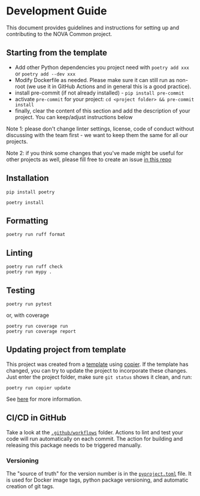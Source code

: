 # Development Guide

This document provides guidelines and instructions for setting up and contributing to
the NOVA Common project.

## Starting from the template

- Add other Python dependencies you project need with `poetry add xxx` or `poetry add --dev xxx`
- Modify Dockerfile as needed. Please make sure it can still run as non-root (we use it in GitHub Actions and in general this
is a good practice).
- install pre-commit (if not already installed) - `pip install pre-commit`
- activate `pre-commit` for your project: `cd <project folder> && pre-commit install`
- finally, clear the content of this section and add the description of your project. You can keep/adjust instructions
below

Note 1: please don't change linter settings, license, code of conduct without discussing with the team first - we want to keep them
the same for all our projects.

Note 2: if you think some changes that you've made might be useful for other projects as well, please fill free
to create an issue [in this repo](https://code.ornl.gov/ndip/project-templates/python/-/issues/new)


## Installation

```commandline
pip install poetry

poetry install
```

## Formatting
```commandline
poetry run ruff format
```

## Linting
```commandline
poetry run ruff check
poetry run mypy .
```

## Testing
```commandline
poetry run pytest
```
or, with coverage
```commandline
poetry run coverage run
poetry run coverage report
```

## Updating project from template

This project was created from a [template](https://code.ornl.gov/ndip/project-templates/nova-application-template.git) using [copier](https://copier.readthedocs.io/). If the template has changed, you
can try to update the project to incorporate these changes. Just enter the project folder, make sure `git status`
shows it clean, and run:
```
poetry run copier update
```
See [here](https://copier.readthedocs.io/en/stable/updating/#updating-a-project) for more information.


## CI/CD in GitHub

Take a look at the [`.github/workflows`](.github/workflows) folder.
Actions to lint and test your code will run automatically on each commit.
The action for building and releasing this package needs to be triggered manually.

### Versioning

The "source of truth" for the version number is in the [`pyproject.toml`](pyproject.toml) file. It is used for Docker
image tags, python package versioning, and automatic creation of git tags.
